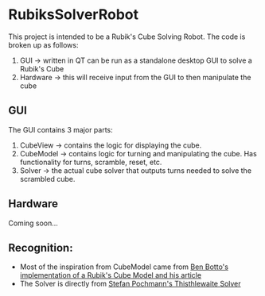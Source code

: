 # RubiksSolverRobot

This project is intended to be a Rubik's Cube Solving Robot. The code is broken up as follows:
1. GUI -> written in QT can be run as a standalone desktop GUI to solve a Rubik's Cube
1. Hardware -> this will receive input from the GUI to then manipulate the cube
      



## GUI
The GUI contains 3 major parts:
1. CubeView -> contains the logic for displaying the cube.
1. CubeModel -> contains logic for turning and manipulating the cube. Has functionality for turns, scramble, reset, etc. 
1. Solver -> the actual cube solver that outputs turns needed to solve the scrambled cube. 
      
      
      
      
## Hardware
  Coming soon...
      
      
      
    
      
## Recognition:  
- Most of the inspiration from CubeModel came from [Ben Botto's implementation of a Rubik's Cube Model and his article](https://medium.com/@benjamin.botto/implementing-an-optimal-rubiks-cube-solver-using-korf-s-algorithm-bf750b332cf9)
- The Solver is directly from [Stefan Pochmann's Thisthlewaite Solver](https://www.stefan-pochmann.info/spocc/other_stuff/tools/)
